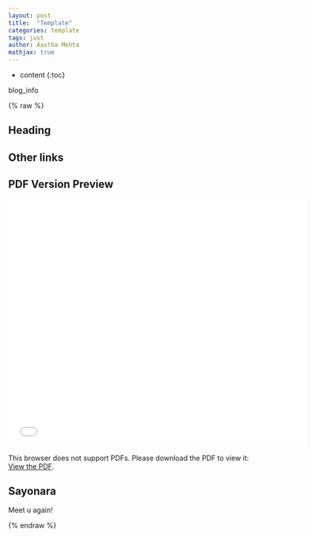 ```yaml
---
layout: post
title:  "Template"
categories: template
tags: just
author: Aastha Mehta
mathjax: true
---
```


* content
{:toc}

blog_info




{% raw %}
## Heading

## Other links

## PDF Version Preview

<object data="link"  width="80%" height=500> 
    <embed src="link" width="600px" height="500px" /> 
    <p>This browser does not support PDFs. Please download the PDF to view it: 
        <a href="link">View the PDF</a>.
    </p> 
    </embed>
</object>

## Sayonara

Meet u again!

{% endraw %}
